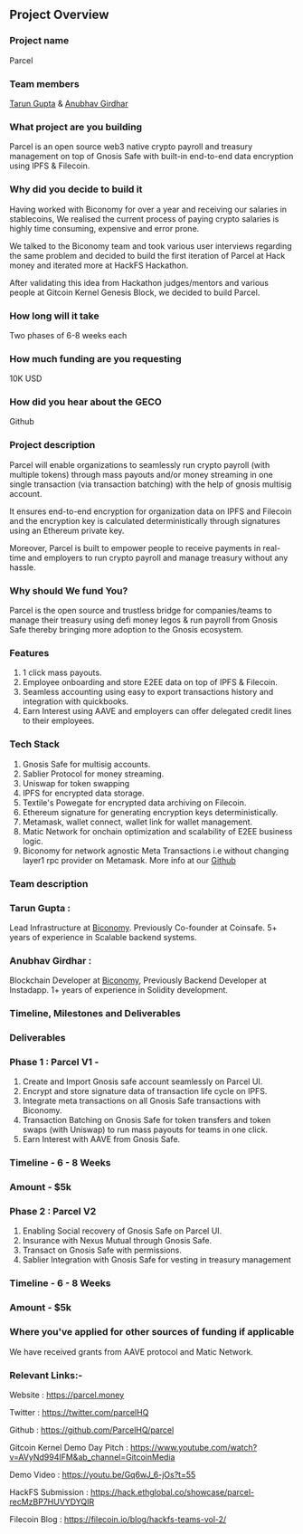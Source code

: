 ## Project Overview

### Project name
Parcel 

### Team members
[Tarun Gupta](https://github.com/tarun1475) & [Anubhav Girdhar](https://github.com/anubhavgirdhar)  

### What project are you building
Parcel is an open source web3 native crypto payroll and treasury management on top of Gnosis Safe with built-in end-to-end data encryption using IPFS & Filecoin.

### Why did you decide to build it
Having worked with Biconomy for over a year and receiving our salaries in stablecoins, We realised the current process of paying crypto salaries is highly time consuming, expensive and error prone. 

We talked to the Biconomy team and took various user interviews regarding the same problem and decided to build the first iteration of Parcel at Hack money and iterated more at HackFS Hackathon. 

After validating this idea from Hackathon judges/mentors and various people at Gitcoin Kernel Genesis Block, we decided to build Parcel.

### How long will it take
Two phases of 6-8 weeks each

### How much funding are you requesting
10K USD 


### How did you hear about the GECO 
Github 


### Project description
Parcel will enable organizations to seamlessly run crypto payroll (with multiple tokens) through mass payouts and/or money streaming in one single transaction (via transaction batching) with the help of gnosis multisig account.

It ensures end-to-end encryption for organization data on IPFS and Filecoin and the encryption key is calculated deterministically through signatures using an Ethereum private key.  

Moreover, Parcel is built to empower people to receive payments in real-time and employers to run crypto payroll and manage treasury without any hassle.

### Why should We fund You?
Parcel is the open source and trustless bridge for companies/teams to manage their treasury using defi money legos & run payroll from Gnosis Safe thereby bringing more adoption to the Gnosis ecosystem. 

### Features
1) 1 click mass payouts.
2) Employee onboarding and store E2EE data on top of IPFS & Filecoin. 
3) Seamless accounting using easy to export transactions history and integration with quickbooks. 
4) Earn Interest using AAVE and employers can offer delegated credit lines to their employees. 


### Tech Stack
1) Gnosis Safe for multisig accounts.
2) Sablier Protocol for money streaming.
3) Uniswap for token swapping
4) IPFS for encrypted data storage.
5) Textile's Powegate for encrypted data archiving on Filecoin.
6) Ethereum signature for generating encryption keys deterministically.
7) Metamask, wallet connect, wallet link for wallet management.
8) Matic Network for onchain optimization and scalability of E2EE business logic.
9) Biconomy for network agnostic Meta Transactions i.e without changing layer1 rpc provider on Metamask.
More info at our [Github](https://github.com/ParcelHQ/parcel)

### Team description

### Tarun Gupta : 
Lead Infrastructure at [Biconomy](https://biconomy.io). Previously Co-founder at Coinsafe. 5+ years of experience in Scalable backend systems. 


### Anubhav Girdhar :
Blockchain Developer at [Biconomy](https://biconomy.io), Previously Backend Developer at Instadapp. 1+ years of experience in Solidity development.

 
### Timeline, Milestones and Deliverables

### Deliverables 

### Phase 1 : Parcel V1  - 

1. Create and Import Gnosis safe account seamlessly on Parcel UI. 
2. Encrypt and store signature data of transaction life cycle on IPFS.
3. Integrate meta transactions on all Gnosis Safe transactions with Biconomy.
4. Transaction Batching on Gnosis Safe for token transfers and token swaps (with Uniswap) to run mass payouts for teams in one click.
5. Earn Interest with AAVE from Gnosis Safe.


### Timeline - 6 - 8 Weeks
### Amount - $5k

### Phase 2 : Parcel V2  

1. Enabling Social recovery of Gnosis Safe on Parcel UI.
2. Insurance with Nexus Mutual through Gnosis Safe.
3. Transact on Gnosis Safe with permissions.
4. Sablier Integration with Gnosis Safe for vesting in treasury management


### Timeline - 6 - 8 Weeks
### Amount - $5k


### Where you've applied for other sources of funding if applicable
We have received grants from AAVE protocol and Matic Network.

### Relevant Links:-

Website : https://parcel.money

Twitter : https://twitter.com/parcelHQ

Github : https://github.com/ParcelHQ/parcel

Gitcoin Kernel Demo Day Pitch : https://www.youtube.com/watch?v=AVyNd994IFM&ab_channel=GitcoinMedia

Demo Video : https://youtu.be/Gq6wJ_6-jOs?t=55

HackFS Submission : https://hack.ethglobal.co/showcase/parcel-recMzBP7HUVYDYQIR

Filecoin Blog : https://filecoin.io/blog/hackfs-teams-vol-2/
